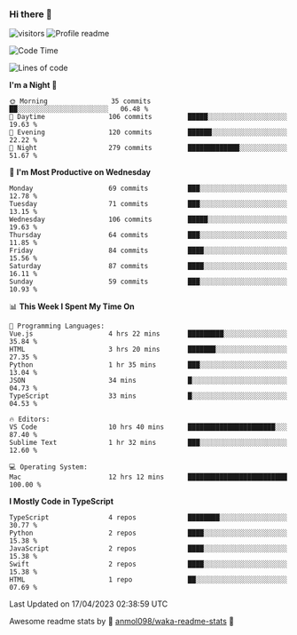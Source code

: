 ### Hi there 👋  
![visitors](https://visitor-badge.laobi.icu/badge?page_id=leverglowh) ![Profile readme](https://github.com/leverglowh/leverglowh/workflows/Profile%20readme/badge.svg?branch=master)

<!--START_SECTION:waka-->
![Code Time](http://img.shields.io/badge/Code%20Time-2%2C047%20hrs%2030%20mins-blue)

![Lines of code](https://img.shields.io/badge/From%20Hello%20World%20I%27ve%20Written-197.2%20thousand%20lines%20of%20code-blue)

**I'm a Night 🦉** 

```text
🌞 Morning                35 commits          ██░░░░░░░░░░░░░░░░░░░░░░░   06.48 % 
🌆 Daytime                106 commits         █████░░░░░░░░░░░░░░░░░░░░   19.63 % 
🌃 Evening                120 commits         ██████░░░░░░░░░░░░░░░░░░░   22.22 % 
🌙 Night                  279 commits         █████████████░░░░░░░░░░░░   51.67 % 
```
📅 **I'm Most Productive on Wednesday** 

```text
Monday                   69 commits          ███░░░░░░░░░░░░░░░░░░░░░░   12.78 % 
Tuesday                  71 commits          ███░░░░░░░░░░░░░░░░░░░░░░   13.15 % 
Wednesday                106 commits         █████░░░░░░░░░░░░░░░░░░░░   19.63 % 
Thursday                 64 commits          ███░░░░░░░░░░░░░░░░░░░░░░   11.85 % 
Friday                   84 commits          ████░░░░░░░░░░░░░░░░░░░░░   15.56 % 
Saturday                 87 commits          ████░░░░░░░░░░░░░░░░░░░░░   16.11 % 
Sunday                   59 commits          ███░░░░░░░░░░░░░░░░░░░░░░   10.93 % 
```


📊 **This Week I Spent My Time On** 

```text
💬 Programming Languages: 
Vue.js                   4 hrs 22 mins       █████████░░░░░░░░░░░░░░░░   35.84 % 
HTML                     3 hrs 20 mins       ███████░░░░░░░░░░░░░░░░░░   27.35 % 
Python                   1 hr 35 mins        ███░░░░░░░░░░░░░░░░░░░░░░   13.04 % 
JSON                     34 mins             █░░░░░░░░░░░░░░░░░░░░░░░░   04.73 % 
TypeScript               33 mins             █░░░░░░░░░░░░░░░░░░░░░░░░   04.53 % 

🔥 Editors: 
VS Code                  10 hrs 40 mins      ██████████████████████░░░   87.40 % 
Sublime Text             1 hr 32 mins        ███░░░░░░░░░░░░░░░░░░░░░░   12.60 % 

💻 Operating System: 
Mac                      12 hrs 12 mins      █████████████████████████   100.00 % 
```

**I Mostly Code in TypeScript** 

```text
TypeScript               4 repos             ████████░░░░░░░░░░░░░░░░░   30.77 % 
Python                   2 repos             ████░░░░░░░░░░░░░░░░░░░░░   15.38 % 
JavaScript               2 repos             ████░░░░░░░░░░░░░░░░░░░░░   15.38 % 
Swift                    2 repos             ████░░░░░░░░░░░░░░░░░░░░░   15.38 % 
HTML                     1 repo              ██░░░░░░░░░░░░░░░░░░░░░░░   07.69 % 
```




 Last Updated on 17/04/2023 02:38:59 UTC
<!--END_SECTION:waka-->


Awesome readme stats by :star2: [anmol098/waka-readme-stats](https://github.com/anmol098/waka-readme-stats) :star2:
